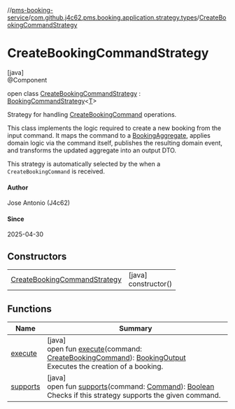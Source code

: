 //[pms-booking-service](../../../index.md)/[com.github.j4c62.pms.booking.application.strategy.types](../index.md)/[CreateBookingCommandStrategy](index.md)

# CreateBookingCommandStrategy

[java]\
@Component

open class [CreateBookingCommandStrategy](index.md) : [BookingCommandStrategy](../../com.github.j4c62.pms.booking.application.strategy/-booking-command-strategy/index.md)&lt;[T](../../com.github.j4c62.pms.booking.application.strategy/-booking-command-strategy/index.md)&gt; 

Strategy for handling [CreateBookingCommand](../../com.github.j4c62.pms.booking.domain.driver.command.types/-create-booking-command/index.md) operations. 

This class implements the logic required to create a new booking from the input command. It maps the command to a [BookingAggregate](../../com.github.j4c62.pms.booking.domain.aggregate/-booking-aggregate/index.md), applies domain logic via the command itself, publishes the resulting domain event, and transforms the updated aggregate into an output DTO. 

This strategy is automatically selected by the  when a `
CreateBookingCommand` is received.

#### Author

Jose Antonio (J4c62)

#### Since

2025-04-30

## Constructors

| | |
|---|---|
| [CreateBookingCommandStrategy](-create-booking-command-strategy.md) | [java]<br>constructor() |

## Functions

| Name | Summary |
|---|---|
| [execute](execute.md) | [java]<br>open fun [execute](execute.md)(command: [CreateBookingCommand](../../com.github.j4c62.pms.booking.domain.driver.command.types/-create-booking-command/index.md)): [BookingOutput](../../com.github.j4c62.pms.booking.domain.driver.output/-booking-output/index.md)<br>Executes the creation of a booking. |
| [supports](supports.md) | [java]<br>open fun [supports](supports.md)(command: [Command](../../com.github.j4c62.pms.booking.domain.driver.command/-command/index.md)): [Boolean](https://kotlinlang.org/api/core/kotlin-stdlib/kotlin/-boolean/index.html)<br>Checks if this strategy supports the given command. |